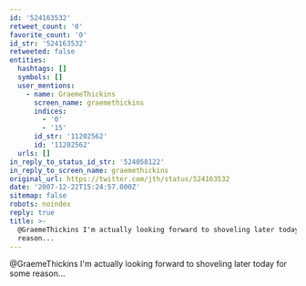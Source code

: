 ```yaml
---
id: '524163532'
retweet_count: '0'
favorite_count: '0'
id_str: '524163532'
retweeted: false
entities:
  hashtags: []
  symbols: []
  user_mentions:
    - name: GraemeThickins
      screen_name: graemethickins
      indices:
        - '0'
        - '15'
      id_str: '11202562'
      id: '11202562'
  urls: []
in_reply_to_status_id_str: '524058122'
in_reply_to_screen_name: graemethickins
original_url: https://twitter.com/jth/status/524163532
date: '2007-12-22T15:24:57.000Z'
sitemap: false
robots: noindex
reply: true
title: >-
  @GraemeThickins I'm actually looking forward to shoveling later today for some
  reason...
---
```


@GraemeThickins I'm actually looking forward to shoveling later today for some reason...